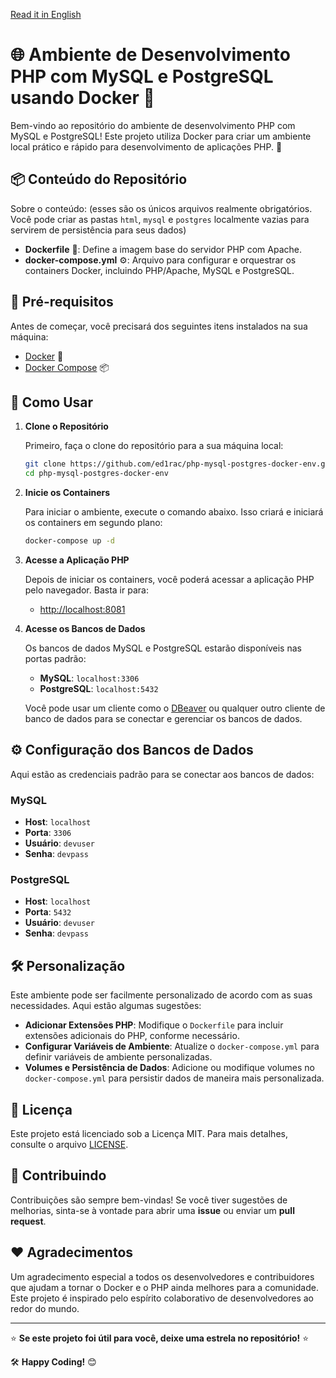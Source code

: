 [Read it in English](README_en.md)
# 🌐 Ambiente de Desenvolvimento PHP com MySQL e PostgreSQL usando Docker 🐳

Bem-vindo ao repositório do ambiente de desenvolvimento PHP com MySQL e PostgreSQL! Este projeto utiliza Docker para criar um ambiente local prático e rápido para desenvolvimento de aplicações PHP. 🚀

## 📦 Conteúdo do Repositório

Sobre o conteúdo: (esses são os únicos arquivos realmente obrigatórios. Você pode criar as pastas `html`, `mysql` e `postgres` localmente vazias para servirem de persistência para seus dados)

- **Dockerfile** 📝: Define a imagem base do servidor PHP com Apache.
- **docker-compose.yml** ⚙️: Arquivo para configurar e orquestrar os containers Docker, incluindo PHP/Apache, MySQL e PostgreSQL.

## 🔧 Pré-requisitos

Antes de começar, você precisará dos seguintes itens instalados na sua máquina:

- [Docker](https://www.docker.com/get-started) 🐳
- [Docker Compose](https://docs.docker.com/compose/install/) 📦

## 🚀 Como Usar

1. **Clone o Repositório**
   
   Primeiro, faça o clone do repositório para a sua máquina local:
   
   ```sh
   git clone https://github.com/ed1rac/php-mysql-postgres-docker-env.git
   cd php-mysql-postgres-docker-env
   ```

2. **Inicie os Containers**

   Para iniciar o ambiente, execute o comando abaixo. Isso criará e iniciará os containers em segundo plano:
   
   ```sh
   docker-compose up -d
   ```

3. **Acesse a Aplicação PHP**

   Depois de iniciar os containers, você poderá acessar a aplicação PHP pelo navegador. Basta ir para:
   
   - [http://localhost:8081](http://localhost:8081)

4. **Acesse os Bancos de Dados**

   Os bancos de dados MySQL e PostgreSQL estarão disponíveis nas portas padrão:

   - **MySQL**: `localhost:3306`
   - **PostgreSQL**: `localhost:5432`

   Você pode usar um cliente como o [DBeaver](https://dbeaver.io/) ou qualquer outro cliente de banco de dados para se conectar e gerenciar os bancos de dados.

## ⚙️ Configuração dos Bancos de Dados

Aqui estão as credenciais padrão para se conectar aos bancos de dados:

### MySQL
- **Host**: `localhost`
- **Porta**: `3306`
- **Usuário**: `devuser`
- **Senha**: `devpass`

### PostgreSQL
- **Host**: `localhost`
- **Porta**: `5432`
- **Usuário**: `devuser`
- **Senha**: `devpass`

## 🛠️ Personalização

Este ambiente pode ser facilmente personalizado de acordo com as suas necessidades. Aqui estão algumas sugestões:

- **Adicionar Extensões PHP**: Modifique o `Dockerfile` para incluir extensões adicionais do PHP, conforme necessário.
- **Configurar Variáveis de Ambiente**: Atualize o `docker-compose.yml` para definir variáveis de ambiente personalizadas.
- **Volumes e Persistência de Dados**: Adicione ou modifique volumes no `docker-compose.yml` para persistir dados de maneira mais personalizada.

## 📄 Licença

Este projeto está licenciado sob a Licença MIT. Para mais detalhes, consulte o arquivo [LICENSE](LICENSE).

## 🤝 Contribuindo

Contribuições são sempre bem-vindas! Se você tiver sugestões de melhorias, sinta-se à vontade para abrir uma **issue** ou enviar um **pull request**.

## ❤️ Agradecimentos

Um agradecimento especial a todos os desenvolvedores e contribuidores que ajudam a tornar o Docker e o PHP ainda melhores para a comunidade. Este projeto é inspirado pelo espírito colaborativo de desenvolvedores ao redor do mundo.

---

⭐ **Se este projeto foi útil para você, deixe uma estrela no repositório!** ⭐

🛠️ **Happy Coding!** 😊
